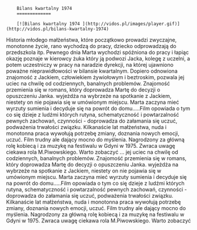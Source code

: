 
        Bilans kwartalny 1974 
        =============
        
        [![Bilans kwartalny 1974 ](http://vidos.pl/images/player.gif)](http://vidos.pl/bilans-kwartalny-1974)
        
        
 Historia młodego małżeństwa, które początkowo prowadzi zwyczajne, monotonne życie, rano wychodzą do pracy, dziecko odprowadzają do przedszkola itp. Pewnego dnia Marta wychodzi spóźniona do pracy i łapiąc okazję poznaje w kierowcy żuka który ją podwozi Jacka, kolegę z uczelni, a potem uczestniczy w pracy na naradzie dyrekcji, na której ujawniono poważne nieprawidłowości w bilansie kwartalnym. Dopiero odnowiona znajomość z Jackiem, człowiekiem żywiołowym i beztroskim, pozwala jej uciec na chwilę od codziennych, banalnych problemów. Znajomość przemienia się w romans, który doprowadza Martę do decyzji o opuszczeniu Janka. wyjeżdża na wybrzeże na spotkanie z Jackiem, niestety on nie pojawia się w umówionym miejscu. Marta zaczyna mieć wyrzuty sumienia i decyduje się na powrót do domu.....Film opowiada o tym co się dzieje z ludźmi których rutyna, schematyczność i powtarzalność pewnych zachowań, czynności - doprowadza do załamania się uczuć, podważenia trwałości związku. Kilkanaście lat małżeństwa, nuda i monotonna praca wywołują potrzebę zmiany, doznania nowych emocji, uczuć. Film trudny ale dający mocno do myślenia. Nagrodzony za główną rolę kobiecą i za muzykę na festiwalu w Gdyni w 1975. Zwraca uwagę ciekawa rola M.Piwowskiego. Warto zobaczyć   ... jej uciec na chwilę od codziennych, banalnych problemów. Znajomość przemienia się w romans, który doprowadza Martę do decyzji o opuszczeniu Janka. wyjeżdża na wybrzeże na spotkanie z Jackiem, niestety on nie pojawia się w umówionym miejscu. Marta zaczyna mieć wyrzuty sumienia i decyduje się na powrót do domu.....Film opowiada o tym co się dzieje z ludźmi których rutyna, schematyczność i powtarzalność pewnych zachowań, czynności - doprowadza do załamania się uczuć, podważenia trwałości związku. Kilkanaście lat małżeństwa, nuda i monotonna praca wywołują potrzebę zmiany, doznania nowych emocji, uczuć. Film trudny ale dający mocno do myślenia. Nagrodzony za główną rolę kobiecą i za muzykę na festiwalu w Gdyni w 1975. Zwraca uwagę ciekawa rola M.Piwowskiego. Warto zobaczyć
    